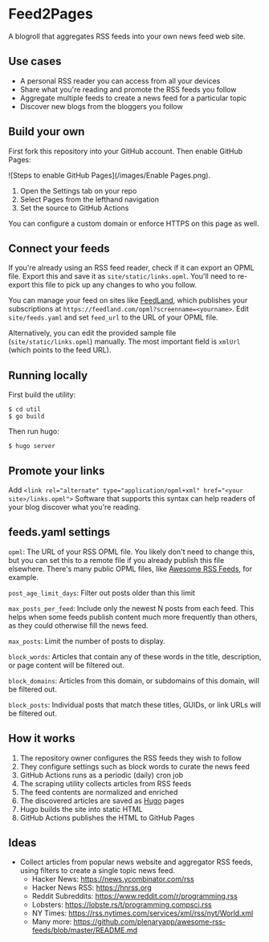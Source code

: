 # Feed2Pages

A blogroll that aggregates RSS feeds into your own news feed web site.


## Use cases

* A personal RSS reader you can access from all your devices
* Share what you're reading and promote the RSS feeds you follow
* Aggregate multiple feeds to create a news feed for a particular topic
* Discover new blogs from the bloggers you follow


## Build your own

First fork this repository into your GitHub account.
Then enable GitHub Pages:

![Steps to enable GitHub Pages](/images/Enable Pages.png).

1. Open the Settings tab on your repo
2. Select Pages from the lefthand navigation
3. Set the source to GitHub Actions

You can configure a custom domain or enforce HTTPS on this page as well.


## Connect your feeds

If you're already using an RSS feed reader, check if it can export an OPML file.
Export this and save it as `site/static/links.opml`.
You'll need to re-export this file to pick up any changes to who you follow.

You can manage your feed on sites like [FeedLand](https://feedland.com), which publishes your subscriptions at `https://feedland.com/opml?screenname=<yourname>`.
Edit `site/feeds.yaml` and set `feed_url` to the URL of your OPML file.

Alternatively, you can edit the provided sample file (`site/static/links.opml`) manually.
The most important field is `xmlUrl` (which points to the feed URL).


## Running locally

First build the utility:

    $ cd util
    $ go build

Then run hugo:

    $ hugo server


## Promote your links

Add `<link rel="alternate" type="application/opml+xml" href="<your site>/links.opml">`
Software that supports this syntax can help readers of your blog discover what you're reading.


## feeds.yaml settings

`opml`: The URL of your RSS OPML file. You likely don't need to change this, but you can set this to a remote file if you already publish this file elsewhere. There's many public OPML files, like [Awesome RSS Feeds](https://github.com/plenaryapp/awesome-rss-feeds), for example.

`post_age_limit_days`: Filter out posts older than this limit

`max_posts_per_feed`: Include only the newest N posts from each feed. This helps when some feeds publish content much more frequently than others, as they could otherwise fill the news feed.

`max_posts`: Limit the number of posts to display.

`block_words`: Articles that contain any of these words in the title, description, or page content will be filtered out.

`block_domains`: Articles from this domain, or subdomains of this domain, will be filtered out.

`block_posts`: Individual posts that match these titles, GUIDs, or link URLs will be filtered out.


## How it works

1. The repository owner configures the RSS feeds they wish to follow
2. They configure settings such as block words to curate the news feed
3. GitHub Actions runs as a periodic (daily) cron job
4. The scraping utility collects articles from RSS feeds
5. The feed contents are normalized and enriched
6. The discovered articles are saved as [Hugo](https://gohugo.io/) pages
7. Hugo builds the site into static HTML
8. GitHub Actions publishes the HTML to GitHub Pages


## Ideas

* Collect articles from popular news website and aggregator RSS feeds, using filters to create a single topic news feed.
  * Hacker News: https://news.ycombinator.com/rss
  * Hacker News RSS: https://hnrss.org
  * Reddit Subreddits: https://www.reddit.com/r/programming.rss
  * Lobsters: https://lobste.rs/t/programming,compsci.rss
  * NY Times: https://rss.nytimes.com/services/xml/rss/nyt/World.xml
  * Many more: https://github.com/plenaryapp/awesome-rss-feeds/blob/master/README.md

